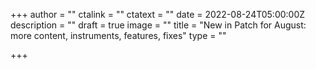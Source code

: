 +++
author = ""
ctalink = ""
ctatext = ""
date = 2022-08-24T05:00:00Z
description = ""
draft = true
image = ""
title = "New in Patch for August: more content, instruments, features, fixes"
type = ""

+++
